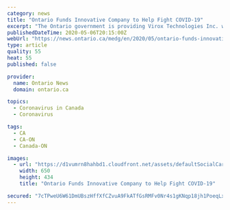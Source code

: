 ```yaml
---
category: news
title: "Ontario Funds Innovative Company to Help Fight COVID-19"
excerpt: "The Ontario government is providing Virox Technologies Inc. with $850,000 from the Ontario Together Fund to help the local manufacturer double its production of disinfectants and create"
publishedDateTime: 2020-05-06T20:15:00Z
webUrl: "https://news.ontario.ca/medg/en/2020/05/ontario-funds-innovative-company-to-help-fight-covid-19.html"
type: article
quality: 55
heat: 55
published: false

provider:
  name: Ontario News
  domain: ontario.ca

topics:
  - Coronavirus in Canada
  - Coronavirus

tags:
  - CA
  - CA-ON
  - Canada-ON

images:
  - url: "https://d1vumrn8hahbd1.cloudfront.net/assets/defaultSocialCardImage-4126d67360071f91b3e0243a3afcdff7.jpg"
    width: 650
    height: 434
    title: "Ontario Funds Innovative Company to Help Fight COVID-19"

secured: "7cTPweU6W61DmUBszHffXfCZvuA9FkATfGsRMFv0Nr4s1gKNqp18jh1PoeqLxjpEMbdBw9whUhJ6PA90rjCl8kRiN4WPu0aBzFR10Bjc9bqBxo4I1FMaX5y05Ef+246hxtoeIDBtigGQ2MImoSLpwUfkTkY4WxXu6l8rSXIj39p+ohkUU0V/kBycJ+0TsCO32lWXcXI0E6l0T4gLd8AOXcROM759W46idAeiLRikF/H36xm7im53N6sJoNlG5NhA+oeQJWXh0f2rvAMdUqYAmkZ+jT8uVT/x9TVm5V1zG7kNQi8xv/xiQeBVgoX7mg28;TM+5UWMrxEId/UuREb19UQ=="
---
```


